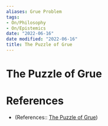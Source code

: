 ```yaml
---
aliases: Grue Problem
tags:
- On/Philosophy
- On/Epistemics
date: "2022-06-16"
date modified: "2022-06-16"
title: The Puzzle of Grue
---
```


# The Puzzle of Grue

# References
- (References:: [The Puzzle of Grue](https://www.youtube.com/watch?v=1rUCyg4Ppso))
